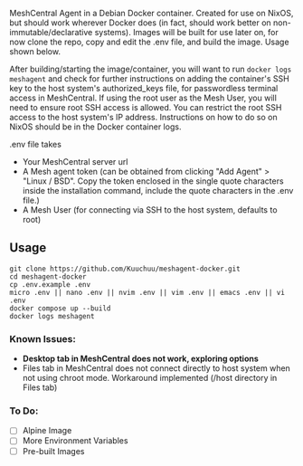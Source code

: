 MeshCentral Agent in a Debian Docker container. Created for use on NixOS, but should work wherever Docker does (in fact, should work better on non-immutable/declarative systems).
Images will be built for use later on, for now clone the repo, copy and edit the .env file, and build the image. Usage shown below.

After building/starting the image/container, you will want to run `docker logs meshagent` and check for further instructions on adding the container's SSH key to the host system's authorized_keys file, for passwordless terminal access in MeshCentral.
If using the root user as the Mesh User, you will need to ensure root SSH access is allowed. You can restrict the root SSH access to the host system's IP address. Instructions on how to do so on NixOS should be in the Docker container logs.

.env file takes
  - Your MeshCentral server url
  - A Mesh agent token (can be obtained from clicking "Add Agent" > "Linux / BSD". Copy the token enclosed in the single quote characters inside the installation command, include the quote characters in the .env file.)
  - A Mesh User (for connecting via SSH to the host system, defaults to root)

## Usage
```
git clone https://github.com/Kuuchuu/meshagent-docker.git
cd meshagent-docker
cp .env.example .env
micro .env || nano .env || nvim .env || vim .env || emacs .env || vi .env
docker compose up --build
docker logs meshagent
```

### Known Issues:
  - **Desktop tab in MeshCentral does not work, exploring options**
  - Files tab in MeshCentral does not connect directly to host system when not using chroot mode. Workaround implemented (/host directory in Files tab)

### To Do:
  - [ ] Alpine Image
  - [ ] More Environment Variables
  - [ ] Pre-built Images
